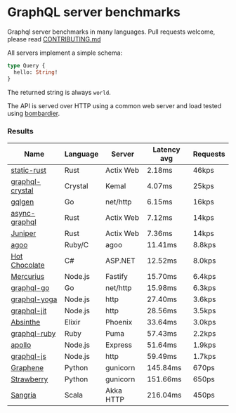 <!-- README.md is generated from README.ecr, do not edit -->

# GraphQL server benchmarks

Graphql server benchmarks in many languages. Pull requests welcome, please read [CONTRIBUTING.md](CONTRIBUTING.md)

All servers implement a simple schema:

```graphql
type Query {
  hello: String!
}
```

The returned string is always `world`.

The API is served over HTTP using a common web server and load tested using [bombardier](https://github.com/codesenberg/bombardier).

### Results

| Name                          | Language      | Server          | Latency avg      | Requests      |
| ----------------------------  | ------------- | --------------- | ---------------- | ------------- |
| [static-rust](https://actix.rs/) | Rust | Actix Web | 2.18ms | 46kps |
| [graphql-crystal](https://github.com/graphql-crystal/graphql) | Crystal | Kemal | 4.07ms | 25kps |
| [gqlgen](https://github.com/99designs/gqlgen) | Go | net/http | 6.15ms | 16kps |
| [async-graphql](https://github.com/async-graphql/async-graphql) | Rust | Actix Web | 7.12ms | 14kps |
| [Juniper](https://github.com/graphql-rust/juniper) | Rust | Actix Web | 7.36ms | 14kps |
| [agoo](https://github.com/ohler55/agoo) | Ruby/C | agoo | 11.41ms | 8.8kps |
| [Hot Chocolate](https://github.com/ChilliCream/hotchocolate) | C# | ASP.NET | 12.52ms | 8.0kps |
| [Mercurius](https://github.com/mercurius-js/mercurius) | Node.js | Fastify | 15.70ms | 6.4kps |
| [graphql-go](https://github.com/graphql-go/graphql) | Go | net/http | 15.98ms | 6.3kps |
| [graphql-yoga](https://github.com/dotansimha/graphql-yoga) | Node.js | http | 27.40ms | 3.6kps |
| [graphql-jit](https://github.com/zalando-incubator/graphql-jit) | Node.js | http | 28.56ms | 3.5kps |
| [Absinthe](https://github.com/absinthe-graphql/absinthe) | Elixir | Phoenix | 33.64ms | 3.0kps |
| [graphql-ruby](https://github.com/rmosolgo/graphql-ruby) | Ruby | Puma | 57.43ms | 2.2kps |
| [apollo](https://github.com/apollographql/apollo-server) | Node.js | Express | 51.64ms | 1.9kps |
| [graphql-js](https://github.com/graphql/graphql-js) | Node.js | http | 59.49ms | 1.7kps |
| [Graphene](https://github.com/graphql-python/graphene) | Python | gunicorn | 145.84ms | 670ps |
| [Strawberry](https://github.com/strawberry-graphql/strawberry) | Python | gunicorn | 151.66ms | 650ps |
| [Sangria](https://github.com/sangria-graphql/sangria) | Scala | Akka HTTP | 216.04ms | 450ps |
